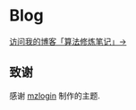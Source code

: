 # Blog


[访问我的博客「算法修炼笔记」→](https://guokaide.github.io/)


## 致谢

感谢 [mzlogin](https://github.com/mzlogin/mzlogin.github.io) 制作的主题.

